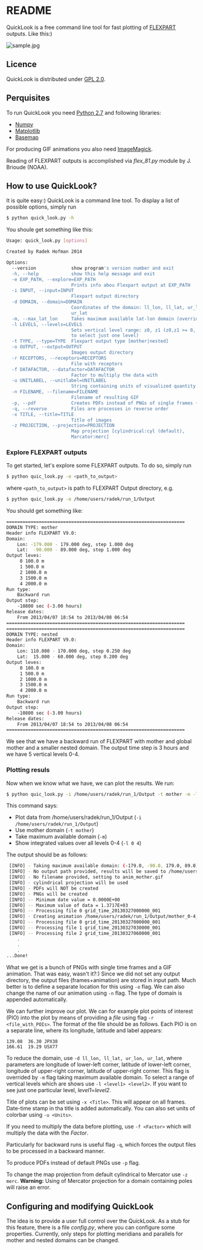 # README #

QuickLook is a free command line tool for fast plotting of [FLEXPART](http://www.flexpart.eu) outputs. Like this:)

![sample.jpg](https://bitbucket.org/repo/dAb4ay/images/3604357401-sample.jpg)

## Licence ##

QuickLook is distributed under [GPL 2.0](http://www.gnu.org/licenses/gpl-2.0.html).

## Perquisites ##

To run QuickLook you need [Python 2.7](https://www.python.org/downloads/) and following libraries:

* [Numpy](http://www.numpy.org/)
* [Matplotlib](http://matplotlib.org/)
* [Basemap](http://matplotlib.org/basemap/)

For producing GIF animations you also need [ImageMagick](http://www.imagemagick.org/).

Reading of FLEXPART outputs is accomplished via *flex_81.py* module by J. Brioude (NOAA).

## How to use QuickLook? ##

It is quite easy:) QuickLook is a command line tool. To display a list of possible options, simply run

```bash
$ python quick_look.py -h
```

You shoule get something like this:

```bash
Usage: quick_look.py [options]

Created by Radek Hofman 2014

Options:
  --version             show program's version number and exit
  -h, --help            show this help message and exit
  -e EXP_PATH, --explore=EXP_PATH
                        Prints info abou Flexpart output at EXP_PATH
  -i INPUT, --input=INPUT
                        Flexpart output directory
  -d DOMAIN, --domain=DOMAIN
                        Coordinates of the domain: ll_lon, ll_lat, ur_lon,
                        ur_lat
  -m, --max_lat_lon     Takes maximum available lat-lon domain (overrides -d)
  -l LEVELS, --levels=LEVELS
                        Sets vertical level range: z0, z1 (z0,z1 >= 0, z0=z1
                        to select just one level)
  -t TYPE, --type=TYPE  Flexpart output type [mother|nested]
  -o OUTPUT, --output=OUTPUT
                        Images output directory
  -r RECEPTORS, --receptors=RECEPTORS
                        File with receptors
  -f DATAFACTOR, --datafactor=DATAFACTOR
                        Factor to multiply the data with
  -u UNITLABEL, --unitlabel=UNITLABEL
                        String containing units of visualized quantity
  -n FILENAME, --filename=FILENAME
                        Filename of resulting GIF
  -p, --pdf             Creates PDFs instead of PNGs of single frames (slower)
  -q, --reverse         Files are processes in reverse order
  -x TITLE, --title=TITLE
                        Title of images
  -z PROJECTION, --projection=PROJECTION
                        Map projection [cylindrical:cyl (default),
                        Marcator:merc]
```

### Explore FLEXPART outputs ###

To get started, let's explore some FLEXPART outputs. To do so, simply run
```bash
$ python quic_look.py -e <path_to_output>
```
where `<path_to_output>` is path to FLEXPART Output directory, e.g.

```bash
$ python quic_look.py -e /home/users/radek/run_1/Output
```

You should get something like:

```bash
==================================================================
DOMAIN TYPE: mother
Header info FLEXPART V9.0:
Domain:
    Lon: -179.000 - 179.000 deg, step 1.000 deg
    Lat:  -90.000 - 89.000 deg, step 1.000 deg
Output leves:
     0 100.0 m
     1 500.0 m
     2 1000.0 m
     3 1500.0 m
     4 2000.0 m
Run type:
    Backward run
Output step:
    -10800 sec (-3.00 hours)
Release dates:
    From 2013/04/07 18:54 to 2013/04/08 06:54
==================================================================
==================================================================
DOMAIN TYPE: nested
Header info FLEXPART V9.0:
Domain:
    Lon: 110.000 - 170.000 deg, step 0.250 deg
    Lat:  15.000 - 60.000 deg, step 0.200 deg
Output leves:
     0 100.0 m
     1 500.0 m
     2 1000.0 m
     3 1500.0 m
     4 2000.0 m
Run type:
    Backward run
Output step:
    -10800 sec (-3.00 hours)
Release dates:
    From 2013/04/07 18:54 to 2013/04/08 06:54
==================================================================
```

We see that we have a backward run of FLEXPART with mother and global mother and a smaller nested domain. The output time step is 3 hours and we have 5 vertical levels 0-4.

### Plotting resuls ###

Now when we know what we have, we can plot the results. We run:

```bash
$ python quic_look.py -i /home/users/radek/run_1/Output -t mother -m -l 0 4
```

This command says:

* Plot data from /home/users/radek/run_1/Output (`-i /home/users/radek/run_1/Output`)
* Use mother domain (`-t mother`)
* Take maximum available domain (`-m`)
* Show integrated values over all levels 0-4 (`-l 0 4`)

The output should be as follows:
```bash
 [INFO] - Taking maximum available domain: (-179.0, -90.0, 179.0, 89.0)
 [INFO] - No output path provided, results will be saved to /home/users/radek/run_1/Output
 [INFO] - No filename provided, setting to anim_mother.gif
 [INFO] - cylindrical projection will be used
 [INFO] - PDFs will NOT be created
 [INFO] - PNGs will be created
 [INFO] -- Minimum date value = 0.0000E+00
 [INFO] -- Maximum value of data = 1.3717E+03
 [INFO] -- Processing file 0 grid_time_20130327000000_001
 [INFO] - Creating animation /home/users/radek/run_1/Output/mother_0-4_anim_mother.gif
 [INFO] -- Processing file 0 grid_time_20130327000000_001
 [INFO] -- Processing file 1 grid_time_20130327030000_001
 [INFO] -- Processing file 2 grid_time_20130327060000_001
    .
    .
    .
...Done!
```

What we get is a bunch of PNGs with single time frames and a GIF animation. That was easy, wasn't it?:) Since we did not set any output directory, the output files (frames+animation) are stored in input path. Much better is to define a separate location for this using `-o` flag. We can also change the name of our animation using `-n` flag. The type of domain is appended automatically.

We can further improve our plot. We can for example plot points of interest (PIO) into the plot by means of providing a *file* using flag `-r <file_with_POIs>`. The format of the file should be as follows. Each PIO is on a separate line, where its longitude, latitude and label appears:
```
139.08  36.30 JPX38
166.61  19.29 USX77
```
 
To reduce the domain, use `-d ll_lon, ll_lat, ur_lon, ur_lat`, where parameters are longitude of lower-left corner, latitude of lower-left corner, longitude of upper-right corner, latitude of upper-right corner. This flag is overrided by `-m` flag taking maximum available domain. To select a range of vertical levels which are shows use `-l <level1> <level2>`. If you want to see just one particular level, *level1*=*level2*.

Title of plots can be set using `-x <Title>`. This will appear on all frames. Date-time stamp in tha title is added automatically. You can also set units of colorbar using `-u <Units>`.

If you need to multiply the data before plotting, use `-f <Factor>` which will multiply the data with the *Factor*.

Particularly for backward runs is useful flag `-q`, which forces the output files to be processed in a backward manner.

To produce PDFs instead of default PNGs use `-p` flag.

To change the map projection from default cylindrical to Mercator use `-z merc`. **Warning:** Using of Mercator projection for a domain containing poles will raise an error.

## Configuring and modifying QuickLook ##

The idea is to provide a user full control over the QuickLook. As a stub for this feature, there is a file *config.py*, where you can configure some properties. Currently, only steps for plotting meridians and parallels for mother and nested domains can be changed.